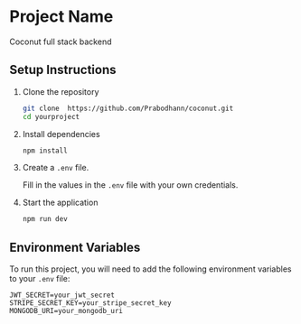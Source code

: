 # Project Name

Coconut full stack backend

## Setup Instructions

1. Clone the repository

   ```sh
   git clone  https://github.com/Prabodhann/coconut.git
   cd yourproject
   ```

2. Install dependencies

   ```sh
   npm install
   ```

3. Create a `.env` file.

   Fill in the values in the `.env` file with your own credentials.

4. Start the application

   ```sh
   npm run dev
   ```

## Environment Variables

To run this project, you will need to add the following environment variables to your `.env` file:

```plaintext
JWT_SECRET=your_jwt_secret
STRIPE_SECRET_KEY=your_stripe_secret_key
MONGODB_URI=your_mongodb_uri
```
